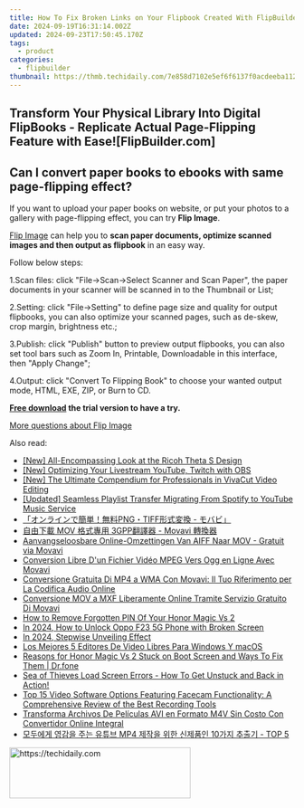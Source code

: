 ```yaml
---
title: How To Fix Broken Links on Your Flipbook Created With FlipBuilder - Expert Advice
date: 2024-09-19T16:31:14.002Z
updated: 2024-09-23T17:50:45.170Z
tags:
  - product
categories:
  - flipbuilder
thumbnail: https://thmb.techidaily.com/7e858d7102e5ef6f6137f0acdeeba112d7b0daf0c9e0dad5ba4b3979a33bb860.jpg
---
```


## Transform Your Physical Library Into Digital FlipBooks - Replicate Actual Page-Flipping Feature with Ease![FlipBuilder.com]

## Can I convert paper books to ebooks with same page-flipping effect?

If you want to upload your paper books on website, or put your photos to a gallery with page-flipping effect, you can try **Flip Image**. 

[Flip Image](https://tools.techidaily.com/flipbuilder/products/) can help you to **scan paper documents, optimize scanned images and then output as flipbook** in an easy way.

Follow below steps:

1.Scan files: click "File->Scan->Select Scanner and Scan Paper", the paper documents in your scanner will be scanned in to the Thumbnail or List;

2.Setting: click "File->Setting" to define page size and quality for output flipbooks, you can also optimize your scanned pages, such as de-skew, crop margin, brightness etc.;

3.Publish: click "Publish" button to preview output flipbooks, you can also set tool bars such as Zoom In, Printable, Downloadable in this interface, then "Apply Change";

4.Output: click "Convert To Flipping Book" to choose your wanted output mode, HTML, EXE, ZIP, or Burn to CD.

**[Free download](https://tools.techidaily.com/flipbuilder/products/) the trial version to have a try.** 

[More questions about Flip Image](https://tools.techidaily.com/flipbuilder/products/)

<ins class="adsbygoogle"
     style="display:block"
     data-ad-format="autorelaxed"
     data-ad-client="ca-pub-7571918770474297"
     data-ad-slot="1223367746"></ins>

<ins class="adsbygoogle"
     style="display:block"
     data-ad-client="ca-pub-7571918770474297"
     data-ad-slot="8358498916"
     data-ad-format="auto"
     data-full-width-responsive="true"></ins>

<span class="atpl-alsoreadstyle">Also read:</span>
<div><ul>
<li><a href="https://extra-hints.techidaily.com/new-all-encompassing-look-at-the-ricoh-theta-s-design/"><u>[New] All-Encompassing Look at the Ricoh Theta S Design</u></a></li>
<li><a href="https://screen-capture.techidaily.com/new-optimizing-your-livestream-youtube-twitch-with-obs/"><u>[New] Optimizing Your Livestream YouTube, Twitch with OBS</u></a></li>
<li><a href="https://some-approaches.techidaily.com/new-the-ultimate-compendium-for-professionals-in-vivacut-video-editing/"><u>[New] The Ultimate Compendium for Professionals in VivaCut Video Editing</u></a></li>
<li><a href="https://youtube-blog.techidaily.com/ed-seamless-playlist-transfer-migrating-from-spotify-to-youtube-music-service/"><u>[Updated] Seamless Playlist Transfer Migrating From Spotify to YouTube Music Service</u></a></li>
<li><a href="https://win-cheats.techidaily.com/pngtiff/"><u>「オンラインで簡単！無料PNG・TIFF形式変換 - モバビ」</u></a></li>
<li><a href="https://win-cheats.techidaily.com/1726220173637-mov-3gpp-movavi/"><u>自由下載 MOV 格式專用 3GPP翻譯器 - Movavi 轉換器</u></a></li>
<li><a href="https://win-cheats.techidaily.com/aanvangseloosbare-online-omzettingen-van-aiff-naar-mov-gratuit-via-movavi/"><u>Aanvangseloosbare Online-Omzettingen Van AIFF Naar MOV - Gratuit via Movavi</u></a></li>
<li><a href="https://win-cheats.techidaily.com/conversion-libre-dun-fichier-video-mpeg-vers-ogg-en-ligne-avec-movavi/"><u>Conversion Libre D'un Fichier Vidéo MPEG Vers Ogg en Ligne Avec Movavi</u></a></li>
<li><a href="https://win-cheats.techidaily.com/conversione-gratuita-di-mp4-a-wma-con-movavi-il-tuo-riferimento-per-la-codifica-audio-online/"><u>Conversione Gratuita Di MP4 a WMA Con Movavi: Il Tuo Riferimento per La Codifica Audio Online</u></a></li>
<li><a href="https://win-cheats.techidaily.com/conversione-mov-a-mxf-liberamente-online-tramite-servizio-gratuito-di-movavi/"><u>Conversione MOV a MXF Liberamente Online Tramite Servizio Gratuito Di Movavi</u></a></li>
<li><a href="https://unlock-android.techidaily.com/how-to-remove-forgotten-pin-of-your-honor-magic-vs-2-by-drfone-android/"><u>How to Remove Forgotten PIN Of Your Honor Magic Vs 2</u></a></li>
<li><a href="https://easy-unlock-android.techidaily.com/in-2024-how-to-unlock-oppo-f23-5g-phone-with-broken-screen-by-drfone-android/"><u>In 2024, How to Unlock Oppo F23 5G Phone with Broken Screen</u></a></li>
<li><a href="https://extra-support.techidaily.com/in-2024-stepwise-unveiling-effect/"><u>In 2024, Stepwise Unveiling Effect</u></a></li>
<li><a href="https://win-cheats.techidaily.com/los-mejores-5-editores-de-video-libres-para-windows-y-macos/"><u>Los Mejores 5 Editores De Video Libres Para Windows Y macOS</u></a></li>
<li><a href="https://fix-guide.techidaily.com/reasons-for-honor-magic-vs-2-stuck-on-boot-screen-and-ways-to-fix-them-drfone-by-drfone-fix-android-problems-fix-android-problems/"><u>Reasons for Honor Magic Vs 2 Stuck on Boot Screen and Ways To Fix Them | Dr.fone</u></a></li>
<li><a href="https://win-blog.techidaily.com/1722995536207-sea-of-thieves-load-screen-errors-how-to-get-unstuck-and-back-in-action/"><u>Sea of Thieves Load Screen Errors - How To Get Unstuck and Back in Action!</u></a></li>
<li><a href="https://win-cheats.techidaily.com/top-15-video-software-options-featuring-facecam-functionality-a-comprehensive-review-of-the-best-recording-tools/"><u>Top 15 Video Software Options Featuring Facecam Functionality: A Comprehensive Review of the Best Recording Tools</u></a></li>
<li><a href="https://win-howtos.techidaily.com/transforma-archivos-de-peliculas-avi-en-formato-m4v-sin-costo-con-convertidor-online-integral/"><u>Transforma Archivos De Películas AVI en Formato M4V Sin Costo Con Convertidor Online Integral</u></a></li>
<li><a href="https://win-cheats.techidaily.com/mp4-10-top-5/"><u>모두에게 영감을 주는 유튜브 MP4 제작을 위한 신제품인 10가지 추출기 - TOP 5</u></a></li>
</ul></div>

<!-- affiliate ads begin -->
<a href="https://wigfever.sjv.io/c/5597632/2014848/22899" target="_top" id="2014848">
  <img src="//a.impactradius-go.com/display-ad/22899-2014848" border="0" alt="https://techidaily.com" width="320" height="90"/>
</a>
<img height="0" width="0" src="https://wigfever.sjv.io/i/5597632/2014848/22899" style="position:absolute;visibility:hidden;" border="0" />
<!-- affiliate ads end -->

